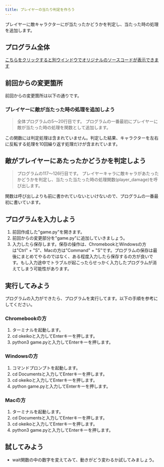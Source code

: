 ```yaml
---
title: プレイヤーの当たり判定を作ろう
---
```

プレイヤーに敵キャラクターにが当たったかどうかを判定し、当たった時の処理を追加します。

## プログラム全体
[こちらをクリックすると別ウインドウでオリジナルのソースコードが表示できます](https://github.com/kwaka1208/resources/blob/main/pygame/game08.py)

## 前回からの変更箇所
前回からの変更箇所は以下の通りです。

### プレイヤーに敵が当たった時の処理を追加しよう
> 全体プログラムの5〜20行目です。
プログラムの一番最初にプレイヤーに敵が当たった時の処理を関数として追加します。

この関数には判定処理は含まれていません。判定した結果、キャラクターを左右に反転する処理を10回繰り返す処理だけが含まれています。

## 敵がプレイヤーにあたったかどうかを判定しよう
> プログラムの117〜126行目です。
プレイヤーキャラに敵キャラがあたったかどうかを判定し、当たった当たった時の処理関数(player_damage)を呼び出します。

関数は呼び出しよりも前に書かれていないといけないので、プログラムの一番最初に書いています。

## プログラムを入力しよう
1. 前回作成した"game.py"を開きます。
1. 前回からの変更部分を"game.py"に追加していきましょう。
1. 入力したら保存します。保存の操作は、ChromebookとWindowsの方は"Ctrl" + "S"、Macの方は"Command" + "S"です。プログラムの保存は最後にまとめてやるのではなく、ある程度入力したら保存するの方が良いです。もし入力途中でトラブルが起こったらせっかく入力したプログラムが消えてしまう可能性があります。

## 実行してみよう
プログラムの入力ができたら、プログラムを実行してます。以下の手順を参考にしてください。

### Chromebookの方
1. ターミナルを起動します。
1. cd okeikoと入力してEnterキーを押します。
1. python3 game.pyと入力してEnterキーを押します。

### Windowsの方
1. コマンドプロンプトを起動します。
1. cd Documentsと入力してEnterキーを押します。
1. cd okeikoと入力してEnterキーを押します。
1. python game.pyと入力してEnterキーを押します。

### Macの方
1. ターミナルを起動します。
1. cd Documentsと入力してEnterキーを押します。
1. cd okeikoと入力してEnterキーを押します。
1. python3 game.pyと入力してEnterキーを押します。

## 試してみよう
- wait関数の中の数字を変えてみて、動きがどう変わるか試してみましょう。


